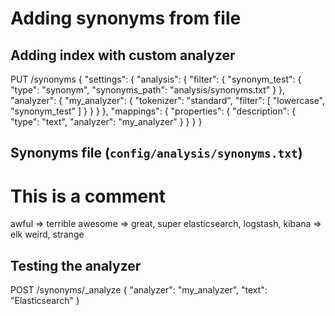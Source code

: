 # Adding synonyms from file

## Adding index with custom analyzer


PUT /synonyms
{
  "settings": {
    "analysis": {
      "filter": {
        "synonym_test": {
          "type": "synonym",
          "synonyms_path": "analysis/synonyms.txt"
        }
      },
      "analyzer": {
        "my_analyzer": {
          "tokenizer": "standard",
          "filter": [
            "lowercase",
            "synonym_test"
          ]
        }
      }
    }
  },
  "mappings": {
    "properties": {
      "description": {
        "type": "text",
        "analyzer": "my_analyzer"
      }
    }
  }
}


## Synonyms file (`config/analysis/synonyms.txt`)


# This is a comment

awful => terrible
awesome => great, super
elasticsearch, logstash, kibana => elk
weird, strange


## Testing the analyzer


POST /synonyms/_analyze
{
  "analyzer": "my_analyzer",
  "text": "Elasticsearch"
}
